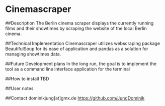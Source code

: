 # Cinemascraper

##Description
The Berlin cinema scraper displays the currently running films and their showtimes by scraping the website of the local Berlin cinema.

##Technical Implementation
Cinemascraper utilizes webscraping package BeautifulSoup for its ease of application and pandas as a solution for managing showtimes data.

##Future Development plans
In the long run, the goal is to implement the tool as a command line interface application for the terminal

##How to install
TBD

##User notes

##Contact
dominikjung[at]gmx.de
https://github.com/JungDominik